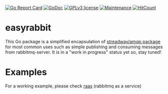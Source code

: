 [![Go Report Card](https://goreportcard.com/badge/github.com/diegohce/easyrabbit)](https://goreportcard.com/report/github.com/diegohce/easyrabbit)
[![GoDoc](https://godoc.org/github.com/diegohce/easyrabbit?status.svg)](https://godoc.org/github.com/diegohce/easyrabbit)
[![GPLv3 license](https://img.shields.io/badge/License-GPLv3-blue.svg)](https://github.com/diegohce/easyrabbit/blob/master/LICENSE)
[![Maintenance](https://img.shields.io/badge/Maintained%3F-yes-green.svg)](https://github.com/diegohce/easyrabbit/graphs/commit-activity)
[![HitCount](http://hits.dwyl.io/diegohce/easyrabbit.svg)](http://hits.dwyl.io/diegohce/easyrabbit)


# easyrabbit

This Go package is a simplified encapsulation of [streadway/amqp package](https://github.com/streadway/amqp) for most common uses such as simple publishing and consuming messages from rabbitmq-server. It is in a "work in progress" status yet so, stay tuned!

# Examples

For a working example, please check [raas](https://github.com/diegohce/raas) (rabbitmq as a service)

